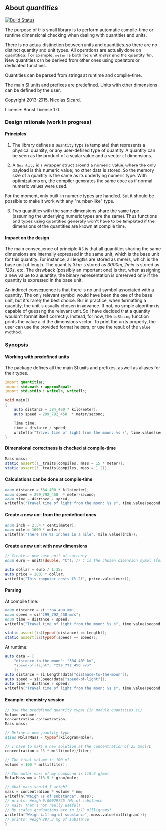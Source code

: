 ## About _quantities_

[![Build Status](https://travis-ci.org/biozic/quantities.svg?branch=master)](https://travis-ci.org/biozic/quantities)

The purpose of this small library is to perform automatic compile-time or
runtime dimensional checking when dealing with quantities and units.

There is no actual distinction between units and quantities, so there are no
distinct quantity and unit types. All operations are actually done on
quantities. For example, `meter` is both the unit _meter_ and the quantity _1m_.
New quantities can be derived from other ones using operators or dedicated
functions.

Quantities can be parsed from strings at runtime and compile-time.

The main SI units and prefixes are predefined. Units with other dimensions can
be defined by the user.

Copyright 2013-2015, Nicolas Sicard.

License: Boost License 1.0.


### Design rationale (work in progress)

#### Principles

1. The library defines a `Quantity` type (a template) that represents a physical
quantity, or any user-defined type of quantity. A quantity can be seen as the
product of a scalar value and a vector of dimensions.

2. A `Quantity` is a wrapper struct around a numeric value, where the only
payload is this numeric value; no other data is stored. So the memory size of a
quantity is the same as its underlying numeric type. With optimizations on, the
compiler generates the same code as if normal numeric values were used.

  For the moment, only built-in numeric types are handled. But it should be
possible to make it work with any "number-like" type.

3. Two quantities with the same dimensions share the same type (assuming the
underlying numeric types are the same). Thus functions and types using
quantities generally won't have to be templated if the dimensions of the
quantities are known at compile time.


#### Impact on the design 

The main consequence of principle #3 is that all quantities sharing the same
dimensions are internally expressed in the same unit, which is the base unit for
this quantity. For instance, all lengths are stored as meters, which is the base
unit of length. The quantity _3km_ is stored as _3000m_, _2min_ is stored as
_120s_, etc. The drawback (possibly an important one) is that, when assigning a
new value to a quantity, the binary representation is preserved only if the
quantity is expressed in the base unit.

An indirect consequence is that there is no unit symbol associated with a
quantity. The only relevant symbol would have been the one of the base unit, but
it's rarely the best choice. But in practice, when formatting a quantity, the
unit is usually chosen in advance. If not, no simple algorithm is capable of
guessing the relevant unit. So I have decided that a quantity wouldn't format
itself correctly. Instead, for now, the `toString` function prints the value and
the dimensions vector. To print the units properly, the user can use the
provided format helpers, or use the result of the `value` method.


### Synopsis

#### Working with predefined units

The package defines all the main SI units and prefixes, as well as aliases for
their types.

```d
import quantities;
import std.math : approxEqual;
import std.stdio : writeln, writefln;

void main()
{
    auto distance = 384_400 * kilo(meter);
    auto speed = 299_792_458  * meter/second;
    
    Time time;
    time = distance / speed;
    writefln("Travel time of light from the moon: %s s", time.value(second));
}
```

#### Dimensional correctness is checked at compile-time

```d
Mass mass;
static assert(!__traits(compiles, mass = 15 * meter));
static assert(!__traits(compiles, mass = 1.2));
```

#### Calculations can be done at compile-time

```d
enum distance = 384_400 * kilo(meter);
enum speed = 299_792_458  * meter/second;
enum time = distance / speed;
writefln("Travel time of light from the moon: %s s", time.value(second));
```

#### Create a new unit from the predefined ones
```d
enum inch = 2.54 * centi(meter);
enum mile = 1609 * meter;
writefln("There are %s inches in a mile", mile.value(inch));
```

#### Create a new unit with new dimensions

```d
// Create a new base unit of currency
enum euro = unit!(double, "C"); // C is the chosen dimension symol (for currency...)

auto dollar = euro / 1.35;
auto price = 2000 * dollar;
writefln("This computer costs €%.2f", price.value(euro));
```

#### Parsing

At compile time:

```d
enum distance = si!"384_400 km";
enum speed = si!"299_792_458 m/s";
enum time = distance / speed;
writefln("Travel time of light from the moon: %s s", time.value(second));

static assert(is(typeof(distance) == Length));
static assert(is(typeof(speed) == Speed));
```

At runtime:

```d
auto data = [
    "distance-to-the-moon": "384_400 km",
    "speed-of-light": "299_792_458 m/s"
    ];
auto distance = si!Length(data["distance-to-the-moon"]);
auto speed = si!Speed(data["speed-of-light"]);
auto time = distance / speed;
writefln("Travel time of light from the moon: %s s", time.value(second));
```

#### Example: chemistry session

```d
// Use the predefined quantity types (in module quantities.si)
Volume volume;
Concentration concentration;
Mass mass;

// Define a new quantity type
alias MolarMass = typeof(kilogram/mole);

// I have to make a new solution at the concentration of 25 mmol/L
concentration = 25 * milli(mole)/liter;

// The final volume is 100 ml.
volume = 100 * milli(liter);

// The molar mass of my compound is 118.9 g/mol
MolarMass mm = 118.9 * gram/mole;

// What mass should I weigh?
mass = concentration * volume * mm;
writefln("Weigh %s of substance", mass); 
// prints: Weigh 0.00029725 [M] of substance
// Wait! That's not really useful!
// My scales graduations are in 1/10 milligrams!
writefln("Weigh %.1f mg of substance", mass.value(milli(gram)));
// prints: Weigh 297.3 mg of substance
}
```
